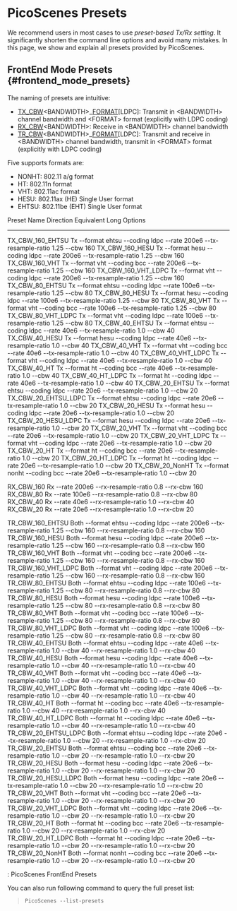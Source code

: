 PicoScenes Presets
==================

We recommend users in most cases to use *preset-based Tx/Rx setting*. It
significantly shorten the command line options and avoid many mistakes.
In this page, we show and explain all presets provided by PicoScenes.

FrontEnd Mode Presets {#frontend_mode_presets}
---------------------

The naming of presets are intuitive:

-   [TX\_CBW]()\<BANDWIDTH\>\_[FORMAT]()\[LDPC\]: Transmit in
    \<BANDWIDTH\> channel bandwidth and \<FORMAT\> format (explicitly
    with LDPC coding)
-   [RX\_CBW]()\<BANDWIDTH\>: Receive in \<BANDWIDTH\> channel bandwidth
-   [TR\_CBW]()\<BANDWIDTH\>\_[FORMAT]()\[LDPC\]: Transmit and receive
    in \<BANDWIDTH\> channel bandwidth, transmit in \<FORMAT\> format
    (explicitly with LDPC coding)

Five supports formats are:

-   NONHT: 802.11 a/g format
-   HT: 802.11n format
-   VHT: 802.11ac format
-   HESU: 802.11ax (HE) Single User format
-   EHTSU: 802.11be (EHT) Single User format

  Preset Name                Direction   Equivalent Long Options
  -------------------------- ----------- --------------------------------------------------------------------------------------------------------------------------
  TX\_CBW\_160\_EHTSU        Tx          \--format ehtsu \--coding ldpc \--rate 200e6 \--tx-resample-ratio 1.25 \--cbw 160
  TX\_CBW\_160\_HESU         Tx          \--format hesu \--coding ldpc \--rate 200e6 \--tx-resample-ratio 1.25 \--cbw 160
  TX\_CBW\_160\_VHT          Tx          \--format vht \--coding bcc \--rate 200e6 \--tx-resample-ratio 1.25 \--cbw 160
  TX\_CBW\_160\_VHT\_LDPC    Tx          \--format vht \--coding ldpc \--rate 200e6 \--tx-resample-ratio 1.25 \--cbw 160
  TX\_CBW\_80\_EHTSU         Tx          \--format ehtsu \--coding ldpc \--rate 100e6 \--tx-resample-ratio 1.25 \--cbw 80
  TX\_CBW\_80\_HESU          Tx          \--format hesu \--coding ldpc \--rate 100e6 \--tx-resample-ratio 1.25 \--cbw 80
  TX\_CBW\_80\_VHT           Tx          \--format vht \--coding bcc \--rate 100e6 \--tx-resample-ratio 1.25 \--cbw 80
  TX\_CBW\_80\_VHT\_LDPC     Tx          \--format vht \--coding ldpc \--rate 100e6 \--tx-resample-ratio 1.25 \--cbw 80
  TX\_CBW\_40\_EHTSU         Tx          \--format ehtsu \--coding ldpc \--rate 40e6 \--tx-resample-ratio 1.0 \--cbw 40
  TX\_CBW\_40\_HESU          Tx          \--format hesu \--coding ldpc \--rate 40e6 \--tx-resample-ratio 1.0 \--cbw 40
  TX\_CBW\_40\_VHT           Tx          \--format vht \--coding bcc \--rate 40e6 \--tx-resample-ratio 1.0 \--cbw 40
  TX\_CBW\_40\_VHT\_LDPC     Tx          \--format vht \--coding ldpc \--rate 40e6 \--tx-resample-ratio 1.0 \--cbw 40
  TX\_CBW\_40\_HT            Tx          \--format ht \--coding bcc \--rate 40e6 \--tx-resample-ratio 1.0 \--cbw 40
  TX\_CBW\_40\_HT\_LDPC      Tx          \--format ht \--coding ldpc \--rate 40e6 \--tx-resample-ratio 1.0 \--cbw 40
  TX\_CBW\_20\_EHTSU         Tx          \--format ehtsu \--coding ldpc \--rate 20e6 \--tx-resample-ratio 1.0 \--cbw 20
  TX\_CBW\_20\_EHTSU\_LDPC   Tx          \--format ehtsu \--coding ldpc \--rate 20e6 \--tx-resample-ratio 1.0 \--cbw 20
  TX\_CBW\_20\_HESU          Tx          \--format hesu \--coding ldpc \--rate 20e6 \--tx-resample-ratio 1.0 \--cbw 20
  TX\_CBW\_20\_HESU\_LDPC    Tx          \--format hesu \--coding ldpc \--rate 20e6 \--tx-resample-ratio 1.0 \--cbw 20
  TX\_CBW\_20\_VHT           Tx          \--format vht \--coding bcc \--rate 20e6 \--tx-resample-ratio 1.0 \--cbw 20
  TX\_CBW\_20\_VHT\_LDPC     Tx          \--format vht \--coding ldpc \--rate 20e6 \--tx-resample-ratio 1.0 \--cbw 20
  TX\_CBW\_20\_HT            Tx          \--format ht \--coding bcc \--rate 20e6 \--tx-resample-ratio 1.0 \--cbw 20
  TX\_CBW\_20\_HT\_LDPC      Tx          \--format ht \--coding ldpc \--rate 20e6 \--tx-resample-ratio 1.0 \--cbw 20
  TX\_CBW\_20\_NonHT         Tx          \--format nonht \--coding bcc \--rate 20e6 \--tx-resample-ratio 1.0 \--cbw 20
                                         
  RX\_CBW\_160               Rx          \--rate 200e6 \--rx-resample-ratio 0.8 \--rx-cbw 160
  RX\_CBW\_80                Rx          \--rate 100e6 \--rx-resample-ratio 0.8 \--rx-cbw 80
  RX\_CBW\_40                Rx          \--rate 40e6 \--rx-resample-ratio 1.0 \--rx-cbw 40
  RX\_CBW\_20                Rx          \--rate 20e6 \--rx-resample-ratio 1.0 \--rx-cbw 20
                                         
  TR\_CBW\_160\_EHTSU        Both        \--format ehtsu \--coding ldpc \--rate 200e6 \--tx-resample-ratio 1.25 \--cbw 160 \--rx-resample-ratio 0.8 \--rx-cbw 160
  TR\_CBW\_160\_HESU         Both        \--format hesu \--coding ldpc \--rate 200e6 \--tx-resample-ratio 1.25 \--cbw 160 \--rx-resample-ratio 0.8 \--rx-cbw 160
  TR\_CBW\_160\_VHT          Both        \--format vht \--coding bcc \--rate 200e6 \--tx-resample-ratio 1.25 \--cbw 160 \--rx-resample-ratio 0.8 \--rx-cbw 160
  TR\_CBW\_160\_VHT\_LDPC    Both        \--format vht \--coding ldpc \--rate 200e6 \--tx-resample-ratio 1.25 \--cbw 160 \--rx-resample-ratio 0.8 \--rx-cbw 160
  TR\_CBW\_80\_EHTSU         Both        \--format ehtsu \--coding ldpc \--rate 100e6 \--tx-resample-ratio 1.25 \--cbw 80 \--rx-resample-ratio 0.8 \--rx-cbw 80
  TR\_CBW\_80\_HESU          Both        \--format hesu \--coding ldpc \--rate 100e6 \--tx-resample-ratio 1.25 \--cbw 80 \--rx-resample-ratio 0.8 \--rx-cbw 80
  TR\_CBW\_80\_VHT           Both        \--format vht \--coding bcc \--rate 100e6 \--tx-resample-ratio 1.25 \--cbw 80 \--rx-resample-ratio 0.8 \--rx-cbw 80
  TR\_CBW\_80\_VHT\_LDPC     Both        \--format vht \--coding ldpc \--rate 100e6 \--tx-resample-ratio 1.25 \--cbw 80 \--rx-resample-ratio 0.8 \--rx-cbw 80
  TR\_CBW\_40\_EHTSU         Both        \--format ehtsu \--coding ldpc \--rate 40e6 \--tx-resample-ratio 1.0 \--cbw 40 \--rx-resample-ratio 1.0 \--rx-cbw 40
  TR\_CBW\_40\_HESU          Both        \--format hesu \--coding ldpc \--rate 40e6 \--tx-resample-ratio 1.0 \--cbw 40 \--rx-resample-ratio 1.0 \--rx-cbw 40
  TR\_CBW\_40\_VHT           Both        \--format vht \--coding bcc \--rate 40e6 \--tx-resample-ratio 1.0 \--cbw 40 \--rx-resample-ratio 1.0 \--rx-cbw 40
  TR\_CBW\_40\_VHT\_LDPC     Both        \--format vht \--coding ldpc \--rate 40e6 \--tx-resample-ratio 1.0 \--cbw 40 \--rx-resample-ratio 1.0 \--rx-cbw 40
  TR\_CBW\_40\_HT            Both        \--format ht \--coding bcc \--rate 40e6 \--tx-resample-ratio 1.0 \--cbw 40 \--rx-resample-ratio 1.0 \--rx-cbw 40
  TR\_CBW\_40\_HT\_LDPC      Both        \--format ht \--coding ldpc \--rate 40e6 \--tx-resample-ratio 1.0 \--cbw 40 \--rx-resample-ratio 1.0 \--rx-cbw 40
  TR\_CBW\_20\_EHTSU\_LDPC   Both        \--format ehtsu \--coding ldpc \--rate 20e6 \--tx-resample-ratio 1.0 \--cbw 20 \--rx-resample-ratio 1.0 \--rx-cbw 20
  TR\_CBW\_20\_EHTSU         Both        \--format ehtsu \--coding bcc \--rate 20e6 \--tx-resample-ratio 1.0 \--cbw 20 \--rx-resample-ratio 1.0 \--rx-cbw 20
  TR\_CBW\_20\_HESU          Both        \--format hesu \--coding ldpc \--rate 20e6 \--tx-resample-ratio 1.0 \--cbw 20 \--rx-resample-ratio 1.0 \--rx-cbw 20
  TR\_CBW\_20\_HESU\_LDPC    Both        \--format hesu \--coding ldpc \--rate 20e6 \--tx-resample-ratio 1.0 \--cbw 20 \--rx-resample-ratio 1.0 \--rx-cbw 20
  TR\_CBW\_20\_VHT           Both        \--format vht \--coding bcc \--rate 20e6 \--tx-resample-ratio 1.0 \--cbw 20 \--rx-resample-ratio 1.0 \--rx-cbw 20
  TR\_CBW\_20\_VHT\_LDPC     Both        \--format vht \--coding ldpc \--rate 20e6 \--tx-resample-ratio 1.0 \--cbw 20 \--rx-resample-ratio 1.0 \--rx-cbw 20
  TR\_CBW\_20\_HT            Both        \--format ht \--coding bcc \--rate 20e6 \--tx-resample-ratio 1.0 \--cbw 20 \--rx-resample-ratio 1.0 \--rx-cbw 20
  TR\_CBW\_20\_HT\_LDPC      Both        \--format ht \--coding ldpc \--rate 20e6 \--tx-resample-ratio 1.0 \--cbw 20 \--rx-resample-ratio 1.0 \--rx-cbw 20
  TR\_CBW\_20\_NonHT         Both        \--format nonht \--coding bcc \--rate 20e6 \--tx-resample-ratio 1.0 \--cbw 20 \--rx-resample-ratio 1.0 \--rx-cbw 20

  : PicoScenes FrontEnd Presets

You can also run following command to query the full preset list:

> ``` {.bash}
> PicoScenes --list-presets
> ```
